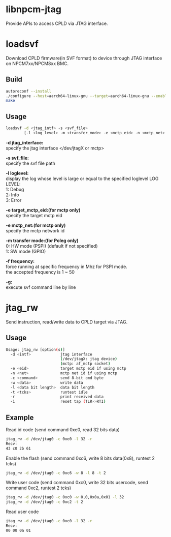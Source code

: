 # libnpcm-jtag

Provide APIs to access CPLD via JTAG interface.

# loadsvf

Download CPLD firmware(in SVF format) to device through JTAG interface on NPCM7xx/NPCM8xx BMC.

## Build

```bash
autoreconf --install
./configure --host=aarch64-linux-gnu --target=aarch64-linux-gnu --enable-static-build --enable-build-loadsvf
make
```
## Usage

```bash
loadsvf -d <jtag_intf> -s <svf_file>
        [-l <log_level> -m <transfer_mode> -e <mctp_eid> -n <mctp_net> -f <frequency> -g]
```

**-d jtag_interface:**  
specify the jtag interface </dev/jtagX or mctp>

**-s svf_file:**  
specify the svf file path  

**-l loglevel:**  
display the log whose level is large or equal to the specified loglevel
LOG LEVEL:  
1: Debug  
2: Info  
3: Error  

**-e target_mctp_eid:(for mctp only)**  
specify the target mctp eid

**-e mctp_net:(for mctp only)**  
specify the mctp network id

**-m transfer mode:(for Poleg only)**  
0: HW mode (PSPI) (default if not specified)  
1: SW mode (GPIO)  

**-f frequency:**  
force running at specific frequency in Mhz for PSPI mode.  
the accepted frequency is 1 ~ 50  

**-g:**  
execute svf command line by line  


# jtag_rw

Send instruction, read/write data to CPLD target via JTAG.

## Usage

```bash
Usage: jtag_rw [option(s)]
  -d <intf>             jtag interface
                        (/dev/jtagX: jtag device)
                        (mctp: af_mctp socket)
  -e <eid>              target mctp eid if using mctp
  -n <net>              mctp net id if using mctp
  -c <command>          send 8-bit cmd byte
  -w <data>             write data
  -l <data bit length>  data bit length
  -t <tcks>             runtest idle
  -r                    print received data
  -i                    reset tap (TLR->RTI)
```

## Example

Read id code (send command 0xe0, read 32 bits data)
```bash
jtag_rw -d /dev/jtag0 -c 0xe0 -l 32 -r
Recv:
43 c0 2b 61
```

Enable the flash (send command 0xc6, write 8 bits data(0x8), runtest 2 tcks)
```bash
jtag_rw -d /dev/jtag0 -c 0xc6 -w 8 -l 8 -t 2
```

Write user code (send command 0xc0, write 32 bits usercode, send command 0xc2, runtest 2 tcks)
```bash
jtag_rw -d /dev/jtag0 -c 0xc0 -w 0,0,0x0a,0x01 -l 32
jtag_rw -d /dev/jtag0 -c 0xc2 -t 2
```

Read user code
```bash
jtag_rw -d /dev/jtag0 -c 0xc0 -l 32 -r
Recv:
00 00 0a 01
```

